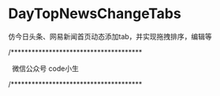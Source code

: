 # DayTopNewsChangeTabs
仿今日头条、网易新闻首页动态添加tab，并实现拖拽排序，编辑等


/**************************************

      微信公众号 code小生
      
/**************************************
